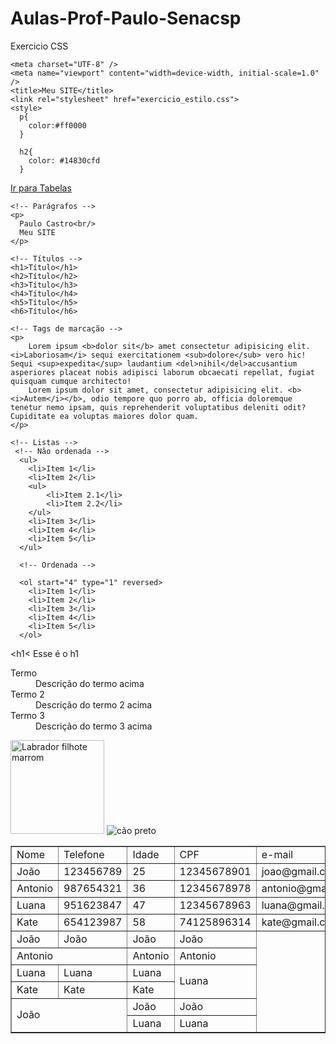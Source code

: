 # Aulas-Prof-Paulo-Senacsp
Exercicio CSS

<!DOCTYPE html>
<html lang="pt-br">
  <head>
    
    
    <meta charset="UTF-8" />
    <meta name="viewport" content="width=device-width, initial-scale=1.0" />
    <title>Meu SITE</title>
    <link rel="stylesheet" href="exercicio_estilo.css">
    <style>
      p{
        color:#ff0000
      }

      h2{
        color: #14830cfd
      }
  </style>
  </head>
  <body>
    <a href="#tabelas">Ir para Tabelas</a><br>

    <!-- Parágrafos -->
    <p>
      Paulo Castro<br/>
      Meu SITE
    </p>

    <!-- Títulos -->
    <h1>Título</h1>
    <h2>Título</h2>
    <h3>Título</h3>
    <h4>Título</h4>
    <h5>Título</h5>
    <h6>Título</h6>

    <!-- Tags de marcação -->
    <p>
        Lorem ipsum <b>dolor sit</b> amet consectetur adipisicing elit. <i>Laboriosam</i> sequi exercitationem <sub>dolore</sub> vero hic! Sequi <sup>expedita</sup> laudantium <del>nihil</del>accusantium asperiores placeat nobis adipisci laborum obcaecati repellat, fugiat quisquam cumque architecto!
        Lorem ipsum dolor sit amet, consectetur adipisicing elit. <b><i>Autem</i></b>, odio tempore quo porro ab, officia doloremque tenetur nemo ipsam, quis reprehenderit voluptatibus deleniti odit? Cupiditate ea voluptas maiores dolor quam.
    </p>

    <!-- Listas -->
     <!-- Não ordenada -->
      <ul>
        <li>Item 1</li>
        <li>Item 2</li>
        <ul>
            <li>Item 2.1</li>
            <li>Item 2.2</li>
        </ul>
        <li>Item 3</li>
        <li>Item 4</li>
        <li>Item 5</li>
      </ul>

      <!-- Ordenada -->

      <ol start="4" type="1" reversed>
        <li>Item 1</li>
        <li>Item 2</li>
        <li>Item 3</li>
        <li>Item 4</li>
        <li>Item 5</li>
      </ol>
<!-- Caracteres Especiais -->

&lt;h1&lt; Esse é o h1

<!-- Lista de Definição -->

<dl>
   <dt>Termo</dt>
   <dd>Descrição do termo acima</dd>
   <dt>Termo 2</dt>
   <dd>Descrição do termo 2 acima</dd>
   <dt>Termo 3</dt>
   <dd>Descrição do termo 3 acima</dd>
</dl>

<!-- Trabalhando com imagens -->

<img src="Multimidia/Labrador.jpg" alt="Labrador filhote marrom" height="150" width="150">
<img src="https://picsum.photos/id/237/536/354" alt="cão preto">

<!-- Tabelas -->
<a id="tabelas"></a>
<table border="1">
  <tr>
    <td>Nome</td>
    <td>Telefone</td>
    <td>Idade</td>
    <td>CPF</td>
    <td>e-mail</td>
  </tr>
  <tr>
    <td>João</td>
    <td>123456789</td>
    <td>25</td>
    <td>12345678901</td>
    <td>joao@gmail.com</td>
  </tr>
  <tr>
    <td>Antonio</td>
    <td>987654321</td>
    <td>36</td>
    <td>12345678978</td>
    <td>antonio@gmail.com</td>
    <tr>
      <td>Luana</td>
      <td>951623847</td>
      <td>47</td>
      <td>12345678963</td>
      <td>luana@gmail.com</td>
      <tr>
        <td>Kate</td>
        <td>654123987</td>
        <td>58</td>
        <td>74125896314</td>
        <td>kate@gmail.com</td>
        <tr>
          <td>João</td>
          <td>João</td>
          <td>João</td>
          <td>João</td>
        </tr>
            <td colspan="2">Antonio</td>
            <td>Antonio</td>
            <td>Antonio</td>
</tr>
<tr>
  <td>Luana</td>
  <td>Luana</td>
  <td>Luana</td>
  <td rowspan="2">Luana</td>
</tr>
<tr>
  <td>Kate</td>
  <td>Kate</td>
  <td>Kate</td>
</tr>
<tr>
  <td colspan="2" rowspan="2">João</td>
  <td>João</td>
  <td>João</td>
</tr>
<tr>
  <td>Luana</td>
  <td>Luana</td>
